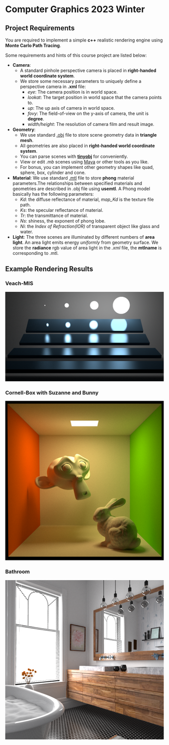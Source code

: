 # Computer Graphics 2023 Winter

## Project Requirements
You are required to implement a simple **c++** realistic rendering engine using **Monte Carlo Path Tracing**. 

Some requirements and hints of this course project are listed below:
+ **Camera**: 
  + A standard pinhole perspective camera is placed in **right-handed world coordinate system**. 
  + We store some necessary parameters to uniquely define a perspective camera in **.xml** file:
    - *eye*:  The camera position is in world space. 
    - *lookat*: The target position in world space that the camera points to. 
    - *up*: The up axis of camera in world space. 
    - *fovy*: The field-of-view on the y-axis of camera, the unit is **degree**.
    - *width/height*: The resolution of camera film and result image.
+ **Geometry**: 
  + We use standard [.obj](https://en.wikipedia.org/wiki/Wavefront_.obj_file) file to store scene geometry data in **triangle mesh**. 
  + All geometries are also placed in **right-handed world coordinate system**.
  + You can parse scenes with [**tinyobj**](https://github.com/syoyo/tinyobjloader) for conveniently.
  + View or edit *.mb* scenes using [Maya](https://www.autodesk.com/products/maya/overview) or other tools as you like.
  + For bonus, you can implement other geometry shapes like quad, sphere, box, cylinder and cone. 
+ **Material**: We use standard [.mtl](https://www.fileformat.info/format/material/) file to store **phong** material parameters.The relationships between specified materials and geometries are described in .obj file using **usemtl**. A Phong model basically has the following parameters: 
    - *Kd*: the diffuse reflectance of material, *map_Kd* is the texture file path.
    - *Ks*: the specular reflectance of material.
    - *Tr*: the transmittance of material.
    - *Ns*: shiness, the exponent of phong lobe.
    - *Ni*: the *Index of Refraction(IOR)* of transparent object like glass and water.
+ **Light**: The three scenes are illuminated by different numbers of **area light**. An area light emits energy *uniformly* from geometry surface. We store the **radiance** rgb value of area light in the *.xml* file, the **mtlname** is corresponding to .mtl. 

## Example Rendering Results
### Veach-MIS
![veach-mis.png](veach-mis.png)
### Cornell-Box with Suzanne and Bunny
![cornell-box-suzanne-bunny.png](cornell-box-suzanne-bunny.png)
### Bathroom
![bathroom.png](bathroom.png)

